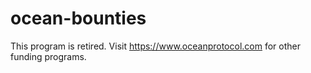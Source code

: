 # ocean-bounties

This program is retired. Visit https://www.oceanprotocol.com for other funding programs.
